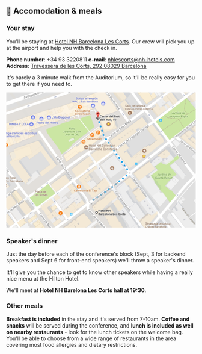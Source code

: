 ## 🏨 Accomodation & meals

### Your stay

You'll be staying at [Hotel NH Barcelona Les Corts](https://www.nh-hoteles.es/hotel/nh-barcelona-les-corts). Our crew will pick you up at the airport and help you with the check in.

**Phone number**: +34 93 3220811
**e-mail**: nhlescorts@nh-hotels.com
**Address**: [Travessera de les Corts, 292 08029 Barcelona](https://goo.gl/maps/rkETUB5mog52)

It's barely a 3 minute walk from the Auditorium, so it'll be really easy for you to get there if you need to.

[![](/assets/hotel-axa.png)](https://goo.gl/maps/vv6o2c9j5N92)

### Speaker's dinner

Just the day before each of the conference's block (Sept, 3 for backend speakers and Sept 6 for front-end speakers) we'll throw a speaker's dinner.

It'll give you the chance to get to know other speakers while having a really nice menu at the Hilton Hotel.

We'll meet at **Hotel NH Barelona Les Corts hall at 19:30**.

### Other meals

**Breakfast is included** in the stay and it's served from 7-10am. **Coffee and snacks** will be served during the conference, and **lunch is included as well on nearby restaurants** - look for the lunch tickets on the welcome bag. You'll be able to choose from a wide range of restaurants in the area covering most food allergies and dietary restrictions.